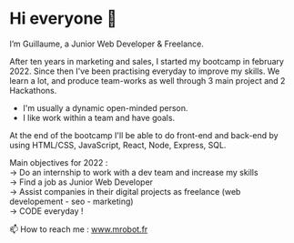 <h1>Hi everyone  🚀</h1>

I’m Guillaume, a Junior Web Developer & Freelance.

After ten years in marketing and sales, I started my bootcamp in february 2022. Since then I've been practising everyday to improve my skills.
We learn a lot, and produce team-works as well through 3 main project and 2 Hackathons.

- I'm usually a dynamic open-minded person.
- I like work within a team and have goals.

At the end of the bootcamp I'll be able to do front-end and back-end by using HTML/CSS, JavaScript, React, Node, Express, SQL.

Main objectives for 2022 :</br>
  → Do an internship to work with a dev team and increase my skills</br>
  → Find a job as Junior Web Developer</br>
  → Assist companies in their digital projects as freelance (web developement - seo - marketing)</br>
  → CODE everyday !</br>

📫 How to reach me : www.mrobot.fr
